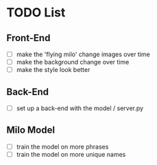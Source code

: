 # TODO List

## Front-End
- [ ] make the 'flying milo' change images over time
- [ ] make the background change over time
- [ ] make the style look better

## Back-End
- [ ] set up a back-end with the model / server.py

## Milo Model
- [ ] train the model on more phrases
- [ ] train the model on more unique names 